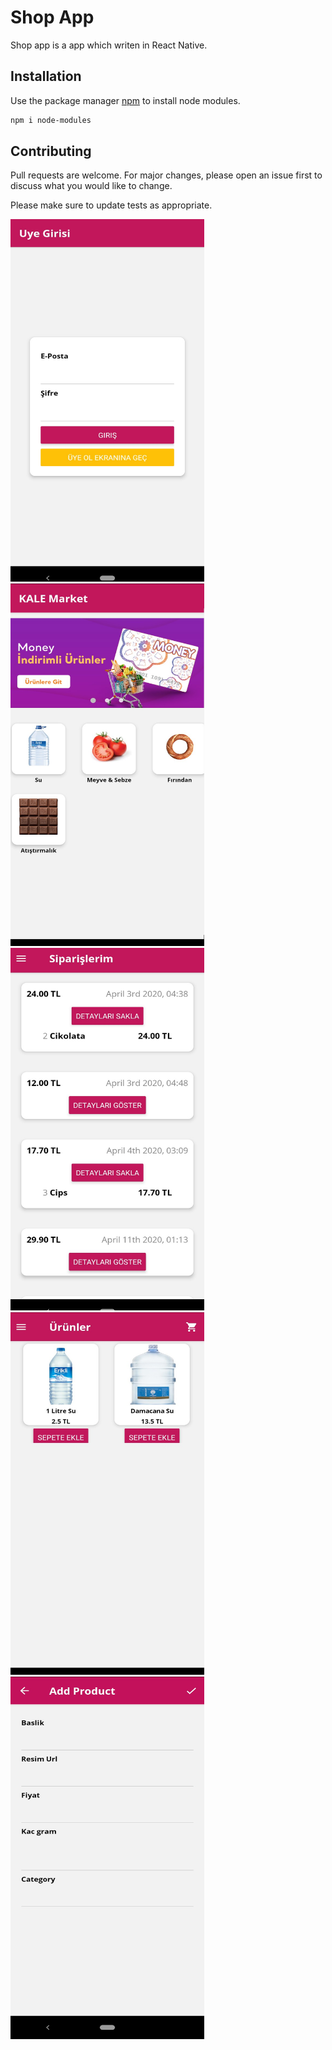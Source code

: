 # Shop App

Shop app is a app which writen in React Native.

## Installation

Use the package manager [npm](https://www.npmjs.com/package/node-modules) to install node modules.

```bash
npm i node-modules
```

## Contributing
Pull requests are welcome. For major changes, please open an issue first to discuss what you would like to change.

Please make sure to update tests as appropriate.





<img src="/images/1.jpg" height="580" width="310"> <img src="/images/2.jpg" height="580" width="310"> <img src="/images/3.jpg" height="580" width="310"> <img src="/images/4.jpg" height="580" width="310"> <img src="/images/6.jpg" height="580" width="310">
